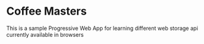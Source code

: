 # Coffee Masters

This is a sample Progressive Web App for learning different web storage api currently available in browsers
